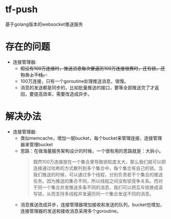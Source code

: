 # tf-push
基于golang版本的websocket推送服务

# 存在的问题

* 连接管理器:
    * ~~假设有100万连接时，推送消息每次要遍历100万连接很费时，还有锁，还包含上下线。~~
    * 100万连接，只有一个goroutine处理推送消息，很慢。
    * 消息的发送都是同步的，比如批量推送的接口，要等全部推送完了才返回，要提高效率，需要改造成异步。

# 解决办法
* 连接管理器:
    * 类似memcache，增加一层bucket，每个bucket来管理连接，连接管理器来管理bucket
    * 思路：在做海量服务架构设计的时候，一个很有用的思路就是：大拆小。
        > 既然100万连接放在一个集合里导致锁粒度太大，那么我们就可以把连接通过哈希的方式散列到多个集合中，每个集合有自己的锁。当我们推送的时候，可以通过多个线程，分别负责若干个集合的推送任务。因为推送的集合不同，所以线程之间没有锁竞争关系。而对于同一个集合并发推送多条不同的消息，我们可以把互斥锁换成读写锁，从而支持多线程并发遍历同一个集合发送不同的消息。
    * 消息推送改成异步，连接管理器增加接收和发送的队列，bucket也增加，连接管理器的发送和接收消息采用多个goroutine。